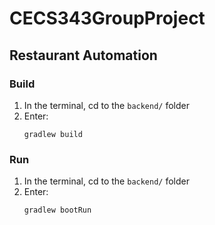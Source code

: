 # CECS343GroupProject
## Restaurant Automation
### Build
1. In the terminal, cd to the ```backend/``` folder
2. Enter: 
    ```
    gradlew build
    ```
### Run

1. In the terminal, cd to the ```backend/``` folder
2. Enter: 
    ```
    gradlew bootRun
    ```
